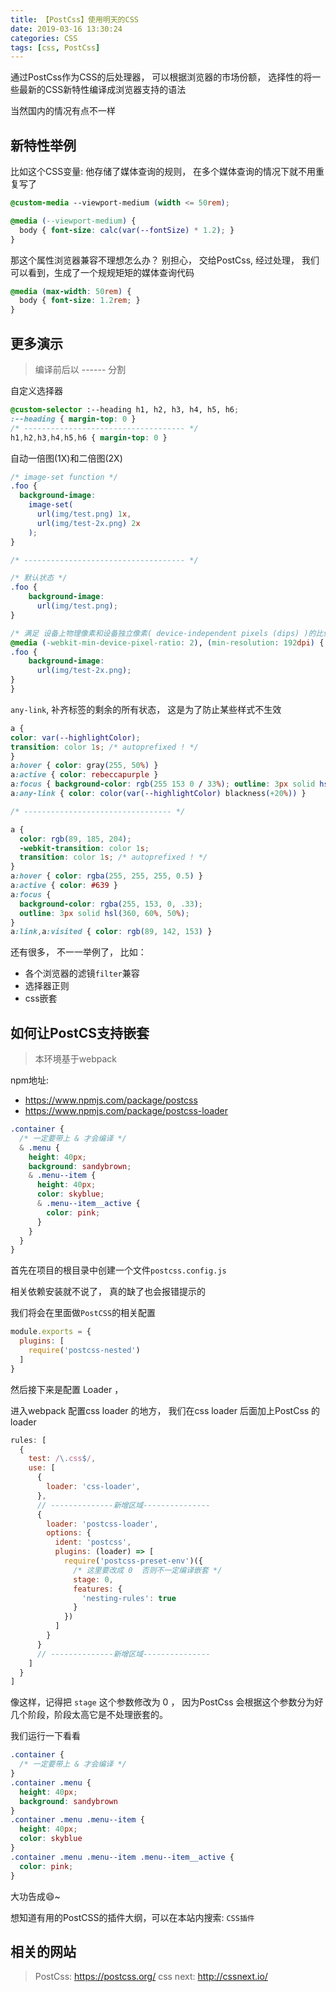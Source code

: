 ```yaml
---
title: 【PostCss】使用明天的CSS
date: 2019-03-16 13:30:24
categories: CSS
tags: [css, PostCss]
---
```

<script type="text/javascript" src="/js/src/bai.js"></script>


通过PostCss作为CSS的后处理器， 可以根据浏览器的市场份额， 选择性的将一些最新的CSS新特性编译成浏览器支持的语法

当然国内的情况有点不一样

## 新特性举例

比如这个CSS变量:
他存储了媒体查询的规则， 在多个媒体查询的情况下就不用重复写了
```CSS
@custom-media --viewport-medium (width <= 50rem);

@media (--viewport-medium) {
  body { font-size: calc(var(--fontSize) * 1.2); }
}

```

那这个属性浏览器兼容不理想怎么办？ 别担心， 交给PostCss, 经过处理， 我们可以看到，生成了一个规规矩矩的媒体查询代码

```CSS
@media (max-width: 50rem) {
  body { font-size: 1.2rem; }
}
```

## 更多演示
> 编译前后以 ------ 分割


自定义选择器
```CSS
@custom-selector :--heading h1, h2, h3, h4, h5, h6;
:--heading { margin-top: 0 }
/* ------------------------------------ */
h1,h2,h3,h4,h5,h6 { margin-top: 0 }
```

自动一倍图(1X)和二倍图(2X)
```CSS
/* image-set function */
.foo {
  background-image:
    image-set(
      url(img/test.png) 1x,
      url(img/test-2x.png) 2x
    );
}

/* ------------------------------------ */

/* 默认状态 */
.foo {
    background-image:
      url(img/test.png);
}

/* 满足 设备上物理像素和设备独立像素( device-independent pixels (dips) )的比例  */
@media (-webkit-min-device-pixel-ratio: 2), (min-resolution: 192dpi) {
.foo {
    background-image:
      url(img/test-2x.png);
}
}
```


`any-link`, 补齐标签的剩余的所有状态， 这是为了防止某些样式不生效
```CSS
a {
color: var(--highlightColor);
transition: color 1s; /* autoprefixed ! */
}
a:hover { color: gray(255, 50%) }
a:active { color: rebeccapurple }
a:focus { background-color: rgb(255 153 0 / 33%); outline: 3px solid hsl(1turn 60% 50%); }
a:any-link { color: color(var(--highlightColor) blackness(+20%)) }

/* --------------------------------- */

a {
  color: rgb(89, 185, 204);
  -webkit-transition: color 1s;
  transition: color 1s; /* autoprefixed ! */
}
a:hover { color: rgba(255, 255, 255, 0.5) }
a:active { color: #639 }
a:focus { 
  background-color: rgba(255, 153, 0, .33); 
  outline: 3px solid hsl(360, 60%, 50%); 
}
a:link,a:visited { color: rgb(89, 142, 153) }
```


还有很多， 不一一举例了， 比如：
* 各个浏览器的滤镜`filter`兼容
* 选择器正则
* css嵌套

## 如何让PostCS支持嵌套
> 本环境基于webpack

npm地址:
* https://www.npmjs.com/package/postcss
* https://www.npmjs.com/package/postcss-loader


```CSS
.container {
  /* 一定要带上 & 才会编译 */
  & .menu {
    height: 40px;
    background: sandybrown; 
    & .menu--item {
      height: 40px;
      color: skyblue;
      & .menu--item__active {
        color: pink;
      }
    }
  }
}
```




首先在项目的根目录中创建一个文件`postcss.config.js`

相关依赖安装就不说了， 真的缺了也会报错提示的

我们将会在里面做`PostCSS`的相关配置

```JavaScript
module.exports = {
  plugins: [
    require('postcss-nested')
  ]
}
```

然后接下来是配置 Loader ，

进入webpack 配置css loader 的地方， 我们在css loader 后面加上PostCss 的loader
```JavaScript
rules: [
  {
    test: /\.css$/,
    use: [
      {
        loader: 'css-loader',
      },
      // --------------新增区域---------------
      {
        loader: 'postcss-loader',
        options: {
          ident: 'postcss',
          plugins: (loader) => [
            require('postcss-preset-env')({
              /* 这里要改成 0  否则不一定编译嵌套 */
              stage: 0,
              features: {
                'nesting-rules': true
              }
            })
          ]
        }
      }
      // --------------新增区域---------------
    ]
  }
]
```

像这样，记得把 `stage` 这个参数修改为 0 ， 因为PostCss 会根据这个参数分为好几个阶段，阶段太高它是不处理嵌套的。


我们运行一下看看

```CSS
.container {
  /* 一定要带上 & 才会编译 */
}
.container .menu {
  height: 40px;
  background: sandybrown
}
.container .menu .menu--item {
  height: 40px;
  color: skyblue
}
.container .menu .menu--item .menu--item__active {
  color: pink;
}
```

大功告成😄~

想知道有用的PostCSS的插件大纲，可以在本站内搜索: `CSS插件` 






## 相关的网站
> PostCss: https://postcss.org/
> css next: http://cssnext.io/

